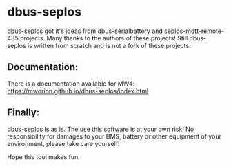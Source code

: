 dbus-seplos
===========
dbus-seplos got it's ideas from dbus-serialbattery and seplos-mqtt-remote-485 
projects. Many thanks to the authors of these projects! Still dbus-seplos is 
written from scratch and is not a fork of these projects.

Documentation:
--------------
There is a documentation available for MW4:
https://mworion.github.io/dbus-seplos/index.html

Finally:
--------
dbus-seplos is as is. The use this software is at your own risk! No 
responsibility for damages to your BMS, battery or other equipment of your
environment, please take care yourself!

Hope this tool makes fun.